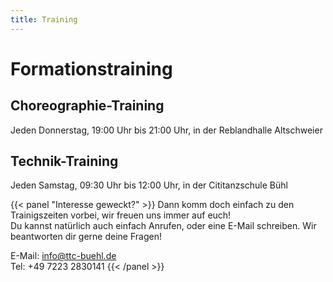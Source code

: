 ```yaml
---
title: Training
---
```

# Formationstraining

## Choreographie-Training

Jeden Donnerstag, 19:00 Uhr bis 21:00 Uhr, in der Reblandhalle Altschweier

## Technik-Training

Jeden Samstag, 09:30 Uhr bis 12:00 Uhr, in der Cititanzschule Bühl

{{< panel "Interesse geweckt?" >}}
Dann komm doch einfach zu den Trainigszeiten vorbei, wir freuen uns immer auf euch!  
Du kannst natürlich auch einfach Anrufen, oder eine E-Mail schreiben. Wir beantworten dir gerne deine Fragen!

E-Mail: [info@ttc-buehl.de](mailto:info@ttc-buehl.de)  
Tel: +49 7223 2830141
{{< /panel >}}
